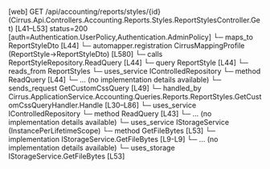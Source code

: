 [web] GET /api/accounting/reports/styles/{id}  (Cirrus.Api.Controllers.Accounting.Reports.Styles.ReportStylesController.Get)  [L41–L53] status=200 [auth=Authentication.UserPolicy,Authentication.AdminPolicy]
  └─ maps_to ReportStyleDto [L44]
    └─ automapper.registration CirrusMappingProfile (ReportStyle->ReportStyleDto) [L580]
  └─ calls ReportStyleRepository.ReadQuery [L44]
  └─ query ReportStyle [L44]
    └─ reads_from ReportStyles
  └─ uses_service IControlledRepository<ReportStyle>
    └─ method ReadQuery [L44]
      └─ ... (no implementation details available)
  └─ sends_request GetCustomCssQuery [L49]
    └─ handled_by Cirrus.ApplicationService.Accounting.Queries.Reports.ReportStyles.GetCustomCssQueryHandler.Handle [L30–L86]
      └─ uses_service IControlledRepository<ReportStyle>
        └─ method ReadQuery [L43]
          └─ ... (no implementation details available)
      └─ uses_service IStorageService (InstancePerLifetimeScope)
        └─ method GetFileBytes [L53]
          └─ implementation IStorageService.GetFileBytes [L9-L9]
          └─ ... (no implementation details available)
      └─ uses_storage IStorageService.GetFileBytes [L53]

